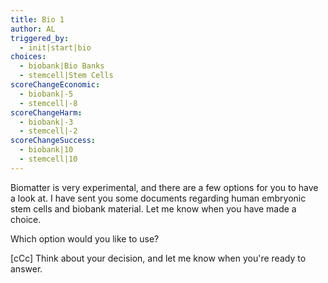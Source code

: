 ```yaml
---
title: Bio 1
author: AL
triggered_by:
  - init|start|bio
choices:
  - biobank|Bio Banks
  - stemcell|Stem Cells
scoreChangeEconomic:
  - biobank|-5
  - stemcell|-8
scoreChangeHarm:
  - biobank|-3
  - stemcell|-2
scoreChangeSuccess:
  - biobank|10
  - stemcell|10
---
```


Biomatter is very experimental, and there are a few options for you to have a look at. I have sent you some documents regarding human embryonic stem cells and biobank material. Let me know when you have made a choice.

Which option would you like to use?

[cCc] Think about your decision, and let me know when you're ready to answer.
